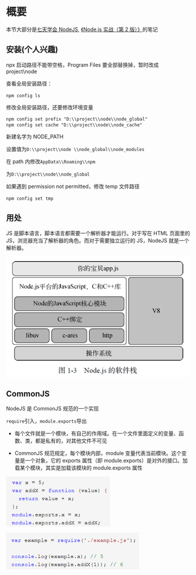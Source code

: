 # 概要

本节大部分是[七天学会 NodeJS](http://nqdeng.github.io/7-days-nodejs/), [《Node.js 实战（第 2 版）》](http://www.ituring.com.cn/book/1993)的笔记

## 安装(个人兴趣)

npx 启动路径不能带空格，Program Files 要全部替换掉，暂时改成 project\\node

查看全局安装路径：

`npm config ls`

修改全局安装路径，还要修改环境变量

```
npm config set prefix "D:\\project\\node\\node_global"
npm config set cache "D:\\project\\node\\node_cache"
```

新建名字为 NODE_PATH

设置值为`D:\\project\\node \\node_global\\node_modules`

在 path 内修改`AppData\\Roaming\\npm`

为`D:\\project\\node\\node_global`

如果遇到 permission not permitted，修改 temp 文件路径

`npm config set tmp`

## 用处

JS 是脚本语言，脚本语言都需要一个解析器才能运行。对于写在 HTML 页面里的 JS，浏览器充当了解析器的角色。而对于需要独立运行的 JS，NodeJS 就是一个解析器。

![](../images/ec4fb3e732d2c723cb22fb7bcd0147fc.png)

## CommonJS

NodeJS 是 CommonJS 规范的一个实现

`require`引入，`module.exports`导出

- 每个文件就是一个模块，有自己的作用域。在一个文件里面定义的变量、函数、类，都是私有的，对其他文件不可见

- CommonJS 规范规定，每个模块内部，module 变量代表当前模块。这个变量是一个对象，它的 exports 属性（即 module.exports）是对外的接口。加载某个模块，其实是加载该模块的 module.exports 属性

![](../images/3c06c487350e6d8409181caf2a027850.png)

![](../images/cf2f9891e4495b844346771dc726f6ef.png)

